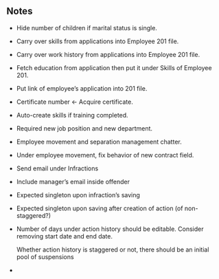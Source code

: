 Notes
-----

- Hide number of children if marital status is single.

- Carry over skills from applications into Employee 201 file.

- Carry over work history from applications into Employee 201 file.

- Fetch education from application then put it under Skills of Employee 201.

- Put link of employee’s application into 201 file.

- Certificate number <- Acquire certificate.

- Auto-create skills if training completed.

- Required new job position and new department.

- Employee movement and separation management chatter.

- Under employee movement, fix behavior of new contract field.

- Send email under Infractions

- Include manager’s email inside offender

- Expected singleton upon infraction’s saving

- Expected singleton upon saving after creation of action (of non-staggered?)

- Number of days under action history should be editable. Consider removing
  start date and end date.

  Whether action history is staggered or not, there should be an initial pool of
  suspensions

-
